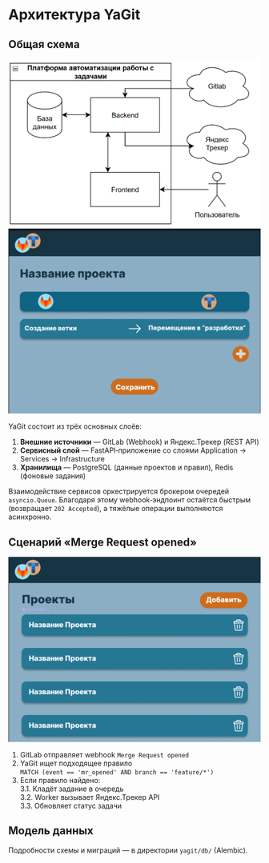 
# Архитектура YaGit

## Общая схема
![ER‑диаграмма](images/db_schema.png)
![Общая архитектура](images/architecture.png)

YaGit состоит из трёх основных слоёв:

1. **Внешние источники** — GitLab (Webhook) и Яндекс.Трекер (REST API)
2. **Сервисный слой** — FastAPI‑приложение со слоями Application → Services → Infrastructure
3. **Хранилища** — PostgreSQL (данные проектов и правил), Redis (фоновые задания)

Взаимодействие сервисов оркестрируется брокером очередей `asyncio.Queue`. Благодаря этому webhook‑эндпоинт остаётся быстрым (возвращает `202 Accepted`), а тяжёлые операции выполняются асинхронно.

## Сценарий «Merge Request opened»

![Секвенс‑диаграмма](images/sequence.png)

1. GitLab отправляет webhook `Merge Request opened`
2. YaGit ищет подходящее правило  
   `MATCH (event == 'mr_opened' AND branch == 'feature/*')`
3. Если правило найдено:  
   3.1. Кладёт задание в очередь  
   3.2. Worker вызывает Яндекс.Трекер API  
   3.3. Обновляет статус задачи

## Модель данных

Подробности схемы и миграций — в директории `yagit/db/` (Alembic).

